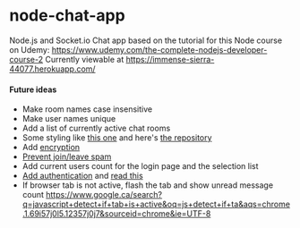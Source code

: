 # node-chat-app

Node.js and Socket.io Chat app based on the tutorial for this Node course on Udemy: https://www.udemy.com/the-complete-nodejs-developer-course-2
Currently viewable at https://immense-sierra-44077.herokuapp.com/

#### Future ideas

- Make room names case insensitive
- Make user names unique
- Add a list of currently active chat rooms
- Some styling like [this one](https://socket-io-chat-webapp.herokuapp.com/) and here's [the repository](https://github.com/Babazon/nodejs_socketio_chatwebapp)
- Add [encryption](https://www.udemy.com/the-complete-nodejs-developer-course-2/learn/v4/questions/2119462)
- [Prevent join/leave spam](https://www.udemy.com/the-complete-nodejs-developer-course-2/learn/v4/questions/2520318)
- Add current users count for the login page and the selection list
- [Add authentication](https://www.udemy.com/the-complete-nodejs-developer-course-2/learn/v4/questions/2534768) and [read this](https://auth0.com/blog/auth-with-socket-io/)
- If browser tab is not active, flash the tab and show unread message count https://www.google.ca/search?q=javascript+detect+if+tab+is+active&oq=js+detect+if+ta&aqs=chrome.1.69i57j0l5.12357j0j7&sourceid=chrome&ie=UTF-8
